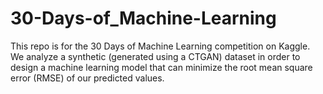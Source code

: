 # 30-Days-of_Machine-Learning
This repo is for the 30 Days of Machine Learning competition on Kaggle. We analyze a synthetic (generated using a CTGAN) dataset  in order to design a machine learning model that can minimize the root mean square error (RMSE) of our predicted values.
